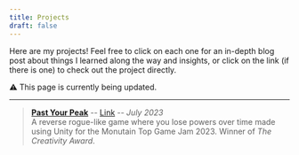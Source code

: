 ```yaml
---
title: Projects
draft: false
---
```


Here are my projects! Feel free to click on each one for an in-depth blog post about things I learned along the way and insights, or click on the link (if there is one) to check out the project directly.

⚠️ This page is currently being updated.

---

> **[Past Your Peak](posts/Past%20Your%20Peak.md)** -- [Link](https://bryd.itch.io/past-your-peak) -- *July 2023*    
> A reverse rogue-like game where you lose powers over time made using Unity for the Monutain Top Game Jam 2023. Winner of *The Creativity Award*.   

<!-- 
Template
> **[Title](link.md)** | [Link](website) -- *Date*  
> Description.
 -->